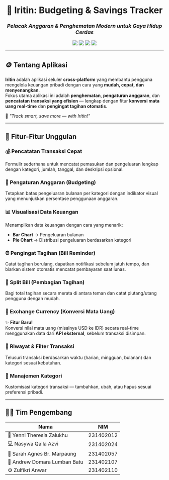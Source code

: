 <div align="center">

# 💸 **Iritin: Budgeting & Savings Tracker**  
### *Pelacak Anggaran & Penghematan Modern untuk Gaya Hidup Cerdas*

<img src="https://img.shields.io/badge/Platform-Android%20%7C%20iOS-green?style=flat-square">
<img src="https://img.shields.io/badge/Framework-Flutter-blue?style=flat-square">
<img src="https://img.shields.io/badge/Language-Dart-02569B?style=flat-square">
<img src="https://img.shields.io/badge/Status-Development-yellow?style=flat-square">

</div>

---

## 🪙 Tentang Aplikasi
**Iritin** adalah aplikasi seluler **cross-platform** yang membantu pengguna mengelola keuangan pribadi dengan cara yang **mudah, cepat, dan menyenangkan**.  
Fokus utama aplikasi ini adalah **penghematan**, **pengaturan anggaran**, dan **pencatatan transaksi yang efisien** — lengkap dengan fitur **konversi mata uang real-time** dan **pengingat tagihan otomatis**.

💬 *"Track smart, save more — with Iritin!"*

---

## 🚀 Fitur-Fitur Unggulan

### 💰 Pencatatan Transaksi Cepat
Formulir sederhana untuk mencatat pemasukan dan pengeluaran lengkap dengan kategori, jumlah, tanggal, dan deskripsi opsional.

### 🎯 Pengaturan Anggaran (Budgeting)
Tetapkan batas pengeluaran bulanan per kategori dengan indikator visual yang menunjukkan persentase penggunaan anggaran.

### 📊 Visualisasi Data Keuangan
Menampilkan data keuangan dengan cara yang menarik:
- **Bar Chart** → Pengeluaran bulanan  
- **Pie Chart** → Distribusi pengeluaran berdasarkan kategori  

### ⏰ Pengingat Tagihan (Bill Reminder)
Catat tagihan berulang, dapatkan notifikasi sebelum jatuh tempo, dan biarkan sistem otomatis mencatat pembayaran saat lunas.

### 🤝 Split Bill (Pembagian Tagihan)
Bagi total tagihan secara merata di antara teman dan catat piutang/utang pengguna dengan mudah.

### 💱 Exchange Currency (Konversi Mata Uang)
✨ **Fitur Baru!**  
Konversi nilai mata uang (misalnya USD ke IDR) secara real-time menggunakan data dari **API eksternal**, sebelum transaksi disimpan.

### 📅 Riwayat & Filter Transaksi
Telusuri transaksi berdasarkan waktu (harian, mingguan, bulanan) dan kategori sesuai kebutuhan.

### 🧩 Manajemen Kategori
Kustomisasi kategori transaksi — tambahkan, ubah, atau hapus sesuai preferensi pribadi.

---

## 👩‍💻 Tim Pengembang

<div align="center">

| **Nama** | **NIM** | 
|-----------|----------|
| 🧠 Yenni Theresia Zalukhu | 231402012 | 
| 💻 Nasywa Qaila Azvi | 231402024 | 
| 🎨 Sarah Agnes Br. Marpaung | 231402057 | 
| 🧩 Andrew Domara Lumban Batu | 231402107 | 
| ⚙️ Zulfikri Anwar | 231402110 |

</div>
